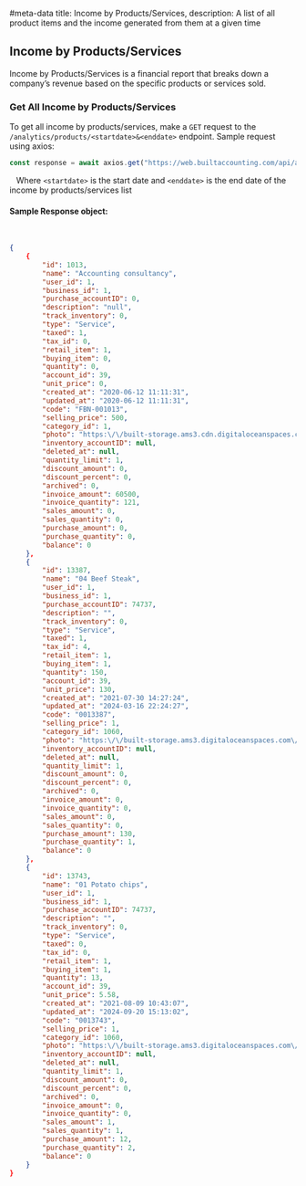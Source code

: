 #meta-data title: Income by Products/Services, description: A list of all product items and the income generated from them at a given time

## Income by Products/Services

Income by Products/Services is a financial report that breaks down a company’s revenue based on the specific products or services sold.

### Get All Income by Products/Services

To get all income by products/services, make a `GET` request to the `/analytics/products/<startdate>&<enddate>` endpoint. Sample request using axios:

```js
const response = await axios.get("https://web.builtaccounting.com/api/analytics/products/<startdate>&<enddate>");
```
  
Where `<startdate>` is the start date and `<enddate>` is the end date of the income by products/services list

#### Sample Response object:
    
```json
{
    {
        "id": 1013,
        "name": "Accounting consultancy",
        "user_id": 1,
        "business_id": 1,
        "purchase_accountID": 0,
        "description": "null",
        "track_inventory": 0,
        "type": "Service",
        "taxed": 1,
        "tax_id": 0,
        "retail_item": 1,
        "buying_item": 0,
        "quantity": 0,
        "account_id": 39,
        "unit_price": 0,
        "created_at": "2020-06-12 11:11:31",
        "updated_at": "2020-06-12 11:11:31",
        "code": "FBN-001013",
        "selling_price": 500,
        "category_id": 1,
        "photo": "https:\/\/built-storage.ams3.cdn.digitaloceanspaces.com\/Built\/photo_placeholder.jpg",
        "inventory_accountID": null,
        "deleted_at": null,
        "quantity_limit": 1,
        "discount_amount": 0,
        "discount_percent": 0,
        "archived": 0,
        "invoice_amount": 60500,
        "invoice_quantity": 121,
        "sales_amount": 0,
        "sales_quantity": 0,
        "purchase_amount": 0,
        "purchase_quantity": 0,
        "balance": 0
    },
    {
        "id": 13387,
        "name": "04 Beef Steak",
        "user_id": 1,
        "business_id": 1,
        "purchase_accountID": 74737,
        "description": "",
        "track_inventory": 0,
        "type": "Service",
        "taxed": 1,
        "tax_id": 4,
        "retail_item": 1,
        "buying_item": 1,
        "quantity": 150,
        "account_id": 39,
        "unit_price": 130,
        "created_at": "2021-07-30 14:27:24",
        "updated_at": "2024-03-16 22:24:27",
        "code": "0013387",
        "selling_price": 1,
        "category_id": 1060,
        "photo": "https:\/\/built-storage.ams3.digitaloceanspaces.com\/1\/files\/1662634586.jpg",
        "inventory_accountID": null,
        "deleted_at": null,
        "quantity_limit": 1,
        "discount_amount": 0,
        "discount_percent": 0,
        "archived": 0,
        "invoice_amount": 0,
        "invoice_quantity": 0,
        "sales_amount": 0,
        "sales_quantity": 0,
        "purchase_amount": 130,
        "purchase_quantity": 1,
        "balance": 0
    },
    {
        "id": 13743,
        "name": "01 Potato chips",
        "user_id": 1,
        "business_id": 1,
        "purchase_accountID": 74737,
        "description": "",
        "track_inventory": 0,
        "type": "Service",
        "taxed": 0,
        "tax_id": 0,
        "retail_item": 1,
        "buying_item": 1,
        "quantity": 13,
        "account_id": 39,
        "unit_price": 5.58,
        "created_at": "2021-08-09 10:43:07",
        "updated_at": "2024-09-20 15:13:02",
        "code": "0013743",
        "selling_price": 1,
        "category_id": 1060,
        "photo": "https:\/\/built-storage.ams3.digitaloceanspaces.com\/1\/files\/1662634298.jpg",
        "inventory_accountID": null,
        "deleted_at": null,
        "quantity_limit": 1,
        "discount_amount": 0,
        "discount_percent": 0,
        "archived": 0,
        "invoice_amount": 0,
        "invoice_quantity": 0,
        "sales_amount": 1,
        "sales_quantity": 1,
        "purchase_amount": 12,
        "purchase_quantity": 2,
        "balance": 0
    }
}
```